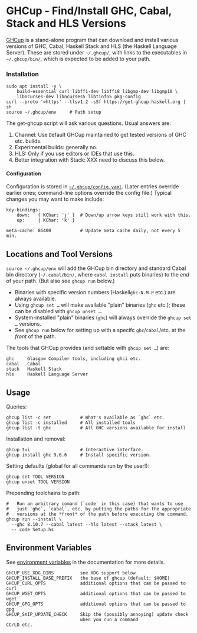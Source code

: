 GHCup - Find/Install GHC, Cabal, Stack and HLS Versions
=======================================================

[GHCup] is a stand-alone program that can download and install various
versions of GHC, Cabal, Haskell Stack and HLS (the Haskell Language
Server). These are stored under `~/.ghcup/`, with links to the executables
in `~/.ghcup/bin/`, which is expected to be added to your path.

### Installation

    sudo apt install -y \
        build-essential curl libffi-dev libffi8 libgmp-dev libgmp10 \
        libncurses-dev libncurses5 libtinfo5 pkg-config
    curl --proto '=https' --tlsv1.2 -sSf https://get-ghcup.haskell.org | sh
    source ~/.ghcup/env     # Path setup

The get-ghcup script will ask various questions. Usual answers are:
1. Channel: Use `D`efault GHCup maintained to get tested versions of GHC
   etc. builds.
2. Experimental builds: generally no.
3. HLS: Only if you use editors or IDEs that use this.
4. Better integration with Stack: XXX need to discuss this below.

#### Configuration

Configuration is stored in [`~/.ghcup/config.yaml`]. (Later entries
override earlier ones; command-line options override the config file.)
Typical changes you may want to make include:

    key-bindings:
        down:   { KChar: 'j' }  # Down/up arrow keys still work with this.
        up:     { KChar: 'k' }

    meta-cache: 86400           # Update meta cache daily, not every 5 min.


Locations and Tool Versions
---------------------------

`source ~/.ghcup/env` will add the GHCup bin directory and standard Cabal
bin directory (`~/.cabal/bin/`, where `cabal install` puts binaries) to the
_end_ of your path. (But also see `ghcup run` below.)

* Binaries with specific version numbers (Haskell`ghc-N.M.P` etc.) are
  always available.
* Using `ghcup set …` will make available "plain" binaries (`ghc` etc.);
  these can be disabled with `ghcup unset …`.
* System-installed "plain" binaries (`ghc`) will always override the
  `ghcup set …` versions.
* See `ghcup run` below for setting up with a specifc `ghc`/`cabal`/etc.
  at the _front_ of the path.

The tools that GHCup provides (and settable with `ghcup set …`) are:

    ghc     Glasgow Compiler tools, including ghci etc.
    cabal   Cabal
    stack   Haskell Stack
    hls     Haskell Language Server


Usage
-----

Queries:

    ghcup list -c set           # What's available as `ghc` etc.
    ghcup list -c installed     # All installed tools
    ghcup list -t ghc           # All GHC versions available for install

Installation and removal:

    ghcup tui                   # Interactive interface.
    ghcup install ghc 9.6.6     # Install specific version.

Setting defaults (global for all commands run by the user!):

    ghcup set TOOL VERSION
    ghcup unset TOOL VERSION

Prepending toolchains to path:

    #   Run an arbitrary comand (`code` in this case) that wants to use
    #   just `ghc`, `cabal`, etc. by putting the paths for the appropriate
    #   versions at the *front* of the path before executing the command.
    ghcup run --install \
      --ghc 8.10.7 --cabal latest --hls latest --stack latest \
      -- code Setup.hs


Environment Variables
---------------------

See [environment variables] in the documentation for more details.

    GHCUP_USE_XDG_DIRS          see XDG support below
    GHCUP_INSTALL_BASE_PREFIX   the base of ghcup (default: $HOME)
    GHCUP_CURL_OPTS             additional options that can be passed to curl
    GHCUP_WGET_OPTS             additional options that can be passed to wget
    GHCUP_GPG_OPTS              additional options that can be passed to gpg
    GHCUP_SKIP_UPDATE_CHECK     Skip the (possibly annoying) update check
                                when you run a command
    CC/LD etc.



<!-------------------------------------------------------------------->
[GHCup]: https://www.haskell.org/ghcup/
[User Guide]: https://www.haskell.org/ghcup/guide/
[`~/.ghcup/config.yaml`]: https://github.com/haskell/ghcup-hs/blob/master/data/config.yaml
[environment variables]: https://www.haskell.org/ghcup/guide/#env-variables
